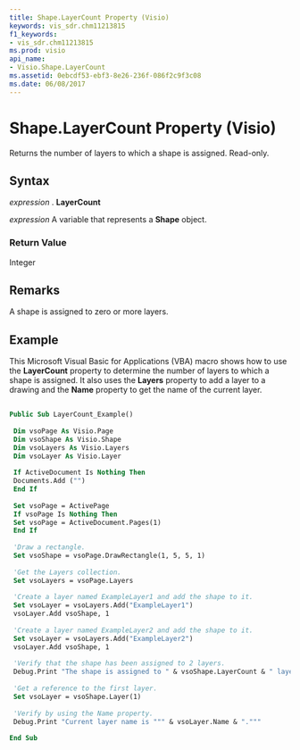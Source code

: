 ```yaml
---
title: Shape.LayerCount Property (Visio)
keywords: vis_sdr.chm11213815
f1_keywords:
- vis_sdr.chm11213815
ms.prod: visio
api_name:
- Visio.Shape.LayerCount
ms.assetid: 0ebcdf53-ebf3-8e26-236f-086f2c9f3c08
ms.date: 06/08/2017
---
```



# Shape.LayerCount Property (Visio)

Returns the number of layers to which a shape is assigned. Read-only.


## Syntax

 _expression_ . **LayerCount**

 _expression_ A variable that represents a **Shape** object.


### Return Value

Integer


## Remarks

A shape is assigned to zero or more layers.


## Example

This Microsoft Visual Basic for Applications (VBA) macro shows how to use the  **LayerCount** property to determine the number of layers to which a shape is assigned. It also uses the **Layers** property to add a layer to a drawing and the **Name** property to get the name of the current layer.


```vb
 
Public Sub LayerCount_Example() 
 
 Dim vsoPage As Visio.Page 
 Dim vsoShape As Visio.Shape 
 Dim vsoLayers As Visio.Layers 
 Dim vsoLayer As Visio.Layer 
 
 If ActiveDocument Is Nothing Then 
 Documents.Add ("") 
 End If 
 
 Set vsoPage = ActivePage 
 If vsoPage Is Nothing Then 
 Set vsoPage = ActiveDocument.Pages(1) 
 End If 
 
 'Draw a rectangle. 
 Set vsoShape = vsoPage.DrawRectangle(1, 5, 5, 1) 
 
 'Get the Layers collection. 
 Set vsoLayers = vsoPage.Layers 
 
 'Create a layer named ExampleLayer1 and add the shape to it. 
 Set vsoLayer = vsoLayers.Add("ExampleLayer1") 
 vsoLayer.Add vsoShape, 1 
 
 'Create a layer named ExampleLayer2 and add the shape to it. 
 Set vsoLayer = vsoLayers.Add("ExampleLayer2") 
 vsoLayer.Add vsoShape, 1 
 
 'Verify that the shape has been assigned to 2 layers. 
 Debug.Print "The shape is assigned to " & vsoShape.LayerCount & " layers." 
 
 'Get a reference to the first layer. 
 Set vsoLayer = vsoShape.Layer(1) 
 
 'Verify by using the Name property. 
 Debug.Print "Current layer name is """ & vsoLayer.Name & ".""" 
 
End Sub
```



